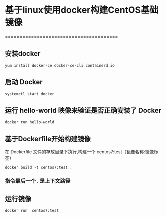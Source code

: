 # 基于linux使用docker构建CentOS基础镜像
=======================================
## 安装docker
```
yum install docker-ce docker-ce-cli containerd.io
```

## 启动 Docker
```
systemctl start docker
```
## 运行 hello-world 映像来验证是否正确安装了 Docker
```
docker run hello-world
```

## 基于Dockerfile开始构建镜像

在 Dockerfile 文件的存放目录下执行,构建一个 centos7:test（镜像名称:镜像标签）
```
docker build -t centos7:test .
```
### 指令最后一个 . 是上下文路径

## 运行镜像
```
docker run  centos7:test
```
